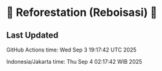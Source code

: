 
# 🌳 Reforestation (Reboisasi) 🌲

## Last Updated

GitHub Actions time: Wed Sep  3 19:17:42 UTC 2025

Indonesia/Jakarta time: Thu Sep  4 02:17:42 WIB 2025
